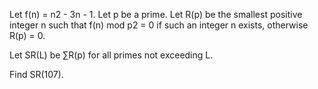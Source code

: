 

Let f(n) = n2 - 3n - 1.
Let p be a prime.
Let R(p) be the smallest positive integer n such that f(n) mod p2 = 0 if such an integer n exists, otherwise R(p) = 0.


Let SR(L) be &Sum;R(p) for all primes not exceeding L.


Find SR(107).

